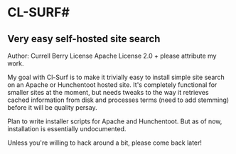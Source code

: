 # CL-SURF#
## Very easy self-hosted site search #
Author: Currell Berry
License Apache License 2.0 + please attribute my work.

My goal with Cl-Surf is to make it trivially easy to install simple site search on an Apache or Hunchentoot hosted site.  It's completely functional for smaller sites at the moment, but needs tweaks to the way it retrieves cached information from disk and processes terms (need to add stemming) before it will be quality persay.

Plan to write installer scripts for Apache and Hunchentoot. But as of now, installation is essentially undocumented.

Unless you're willing to hack around a bit, please come back later! 
